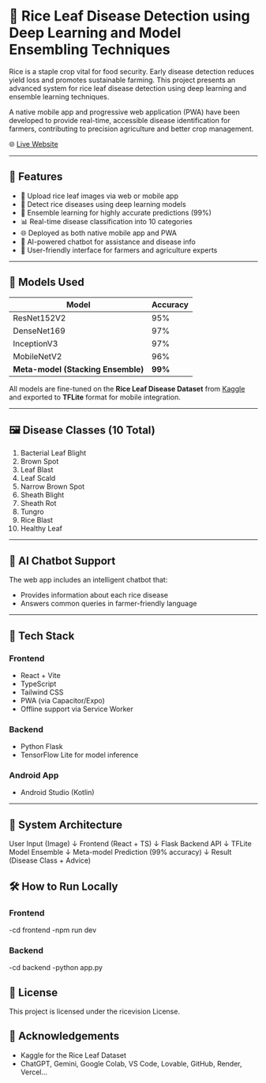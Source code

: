 # 🌾 Rice Leaf Disease Detection using Deep Learning and Model Ensembling Techniques

Rice is a staple crop vital for food security. Early disease detection reduces yield loss and promotes sustainable farming. This project presents an advanced system for rice leaf disease detection using deep learning and ensemble learning techniques.

A native mobile app and progressive web application (PWA) have been developed to provide real-time, accessible disease identification for farmers, contributing to precision agriculture and better crop management.

🌐 [Live Website](https://ricevision.vercel.app)

---

## 🚀 Features

- 📸 Upload rice leaf images via web or mobile app
- 🤖 Detect rice diseases using deep learning models
- 🔗 Ensemble learning for highly accurate predictions (99%)
- 📊 Real-time disease classification into 10 categories
- 🌐 Deployed as both native mobile app and PWA  
- 💬 AI-powered chatbot for assistance and disease info
- 📱 User-friendly interface for farmers and agriculture experts

---

## 🧠 Models Used

| Model         | Accuracy |
|---------------|----------|
| ResNet152V2   | 95%      |
| DenseNet169   | 97%      |
| InceptionV3   | 97%      |
| MobileNetV2   | 96%      |
| **Meta-model (Stacking Ensemble)** | **99%** |

All models are fine-tuned on the **Rice Leaf Disease Dataset** from [Kaggle](https://www.kaggle.com/datasets/loki4514/rice-leaf-diseases-detection) and exported to **TFLite** format for mobile integration.

---

## 🖼️ Disease Classes (10 Total)

1. Bacterial Leaf Blight  
2. Brown Spot  
3. Leaf Blast  
4. Leaf Scald  
5. Narrow Brown Spot  
6. Sheath Blight  
7. Sheath Rot  
8. Tungro  
9. Rice Blast  
10. Healthy Leaf

---

## 💬 AI Chatbot Support

The web app includes an intelligent chatbot that:
- Provides information about each rice disease
- Answers common queries in farmer-friendly language


---

## 🧰 Tech Stack

### Frontend
- React + Vite
- TypeScript
- Tailwind CSS
- PWA (via Capacitor/Expo) 
- Offline support via Service Worker

### Backend
- Python Flask 
- TensorFlow Lite for model inference

### Android App
- Android Studio (Kotlin)

---

## 🧱 System Architecture

User Input (Image)
       ↓
Frontend (React + TS)
       ↓
Flask Backend API
       ↓
TFLite Model Ensemble
       ↓
Meta-model Prediction (99% accuracy)
       ↓
Result (Disease Class + Advice)

       
## 🛠️ How to Run Locally

### Frontend
-cd frontend
-npm run dev


### Backend
-cd backend
-python app.py




## 📄 License

This project is licensed under the ricevision License.

## 🙏 Acknowledgements

- Kaggle for the Rice Leaf Dataset
- ChatGPT, Gemini, Google Colab, VS Code, Lovable, GitHub, Render, Vercel...

